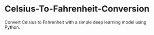 # Celsius-To-Fahrenheit-Conversion
Convert Celsius to Fahrenheit with a simple deep learning model using Python.
